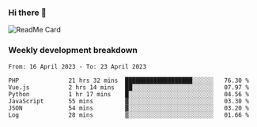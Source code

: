 ### Hi there 👋

<!--
**itzcy/itzcy** is a ✨ _special_ ✨ repository because its `README.md` (this file) appears on your GitHub profile.

Here are some ideas to get you started:

- 🔭 I’m currently working on ...
- 🌱 I’m currently learning ...
- 👯 I’m looking to collaborate on ...
- 🤔 I’m looking for help with ...
- 💬 Ask me about ...
- 📫 How to reach me: ...
- 😄 Pronouns: ...
- ⚡ Fun fact: ...
-->
![ReadMe Card](https://github-readme-stats.vercel.app/api?username=itzcy&show_icons=true&title_color=2d3198&icon_color=797cb8&text_color=24292e&bg_color=f6f8fa)

### Weekly development breakdown
<!--START_SECTION:waka-->

```text
From: 16 April 2023 - To: 23 April 2023

PHP              21 hrs 32 mins  ███████████████████░░░░░░   76.30 %
Vue.js           2 hrs 14 mins   ██░░░░░░░░░░░░░░░░░░░░░░░   07.97 %
Python           1 hr 17 mins    █░░░░░░░░░░░░░░░░░░░░░░░░   04.56 %
JavaScript       55 mins         ▓░░░░░░░░░░░░░░░░░░░░░░░░   03.30 %
JSON             54 mins         ▓░░░░░░░░░░░░░░░░░░░░░░░░   03.20 %
Log              28 mins         ▒░░░░░░░░░░░░░░░░░░░░░░░░   01.66 %
```

<!--END_SECTION:waka-->
